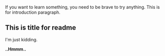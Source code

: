If you want to learn something, you need to be brave to try anything. 
This is for introduction paragraph.

This is title for readme
---
I'm just kidding. 

**..Hmmm..**
